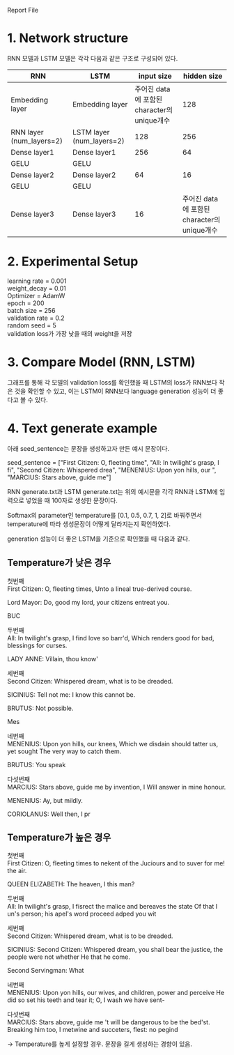 Report File

# 1. Network structure

RNN 모델과 LSTM 모델은 각각 다음과 같은 구조로 구성되어 있다.

|RNN|LSTM|input size|hidden size|
|---|---|----|---|
|Embedding layer|Embedding layer|주어진 data에 포함된 character의 unique개수|128|
|RNN layer (num_layers=2)|LSTM layer (num_layers=2)|128|256|
|Dense layer1|Dense layer1|256|64|
|GELU|GELU|||
|Dense layer2|Dense layer2|64|16|unique
|GELU|GELU|||
|Dense layer3|Dense layer3|16|주어진 data에 포함된 character의 unique개수|


# 2. Experimental Setup

learning rate = 0.001\
weight_decay = 0.01\
Optimizer = AdamW\
epoch = 200\
batch size = 256\
validation rate = 0.2\
random seed = 5\
validation loss가 가장 낮을 때의 weight을 저장

# 3. Compare Model (RNN, LSTM)

그래프를 통해 각 모델의 validation loss를 확인했을 때 LSTM의 loss가 RNN보다 작은 것을 확인할 수 있고, 이는 LSTM이 RNN보다 language generation 성능이 더 좋다고 볼 수 있다.


# 4. Text generate example

아래 seed_sentence는 문장을 생성하고자 만든 예시 문장이다.

seed_sentence = ["First Citizen: O, fleeting time",
                "All: In twilight's grasp, I fi",
                "Second Citizen: Whispered drea",
                "MENENIUS: Upon yon hills, our ",
                "MARCIUS: Stars above, guide me"]

RNN generate.txt과 LSTM generate.txt는 위의 예시문을 각각 RNN과 LSTM에 입력으로 넣었을 때 100자로 생성한 문장이다.

Softmax의 parameter인 temperature를 [0.1, 0.5, 0.7, 1, 2]로 바꿔주면서 temperature에 따라 생성문장이 어떻게 달라지는지 확인하였다.

generation 성능이 더 좋은 LSTM을 기준으로 확인했을 때 다음과 같다.





Temperature가 낮은 경우
---
첫번째\
First Citizen: O, fleeting times,
Unto a lineal true-derived course.

Lord Mayor:
Do, good my lord, your citizens entreat you.

BUC

두번째\
All: In twilight's grasp, I find love so barr'd,
Which renders good for bad, blessings for curses.

LADY ANNE:
Villain, thou know'

세번째\
Second Citizen: Whispered dream, what is to be dreaded.

SICINIUS:
Tell not me:
I know this cannot be.

BRUTUS:
Not possible.

Mes

네번째\
MENENIUS: Upon yon hills, our knees,
Which we disdain should tatter us, yet sought
The very way to catch them.

BRUTUS:
You speak 

다섯번째\
MARCIUS: Stars above, guide me by invention, I
Will answer in mine honour.

MENENIUS:
Ay, but mildly.

CORIOLANUS:
Well then, I pr



Temperature가 높은 경우
---
첫번째\
First Citizen: O, fleeting times to nekent of the Juciours and to suver for me! the air.

QUEEN ELIZABETH:
The heaven, I this man?

두번째\
All: In twilight's grasp, I fisrect the malice and bereaves the state
Of that I un's person; his apel's word proceed adped you wit

세번째\
Second Citizen: Whispered dream, what is to be dreaded.

SICINIUS:
Second Citizen: Whispered dream, you shall bear the justice, the people were not whether
He that he come.

Second Servingman:
What

네번째\
MENENIUS: Upon yon hills, our wives, and children, power and perceive
He did so set his
teeth and tear it; O, I wash we have sent-

다섯번째\
MARCIUS: Stars above, guide me 't will be dangerous to be the bed'st.
Breaking him too, I metwine and succeters, flest: no pegind 

-> Temperature를 높게 설정할 경우. 문장을 길게 생성하는 경향이 있음.